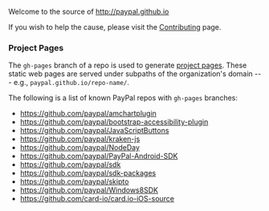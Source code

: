 Welcome to the source of http://paypal.github.io

If you wish to help the cause, please visit the [Contributing](CONTRIBUTING.md) page.

### Project Pages

The `gh-pages` branch of a repo is used to generate [project pages](https://help.github.com/articles/user-organization-and-project-pages#project-pages). These static web pages are served under subpaths of the organization's domain --- e.g., `paypal.github.io/repo-name/`.

The following is a list of known PayPal repos with `gh-pages` branches:

- https://github.com/paypal/amchartplugin
- https://github.com/paypal/bootstrap-accessibility-plugin
- https://github.com/paypal/JavaScriptButtons
- https://github.com/paypal/kraken-js
- https://github.com/paypal/NodeDay
- https://github.com/paypal/PayPal-Android-SDK
- https://github.com/paypal/sdk
- https://github.com/paypal/sdk-packages
- https://github.com/paypal/skipto
- https://github.com/paypal/Windows8SDK
- https://github.com/card-io/card.io-iOS-source
